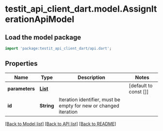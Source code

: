 # testit_api_client_dart.model.AssignIterationApiModel

## Load the model package
```dart
import 'package:testit_api_client_dart/api.dart';
```

## Properties
Name | Type | Description | Notes
------------ | ------------- | ------------- | -------------
**parameters** | [**List<ParameterIterationModel>**](ParameterIterationModel.md) |  | [default to const []]
**id** | **String** | Iteration identifier, must be empty for new or changed iteration | 

[[Back to Model list]](../README.md#documentation-for-models) [[Back to API list]](../README.md#documentation-for-api-endpoints) [[Back to README]](../README.md)


